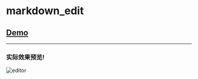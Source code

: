 # markdown_edit
## [Demo](http://cwuc.cc/editor)
-----

### 实际效果预览!
![editor](http://cwuc.cc/static/editorview.png)
